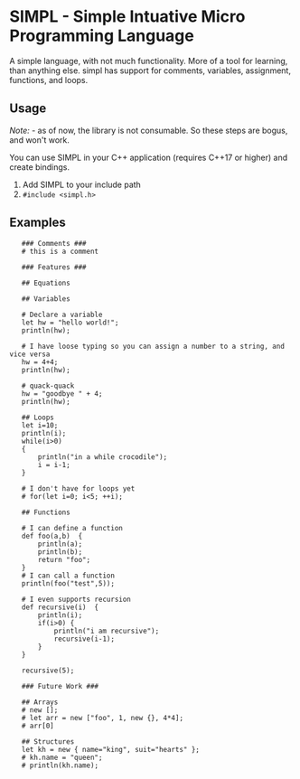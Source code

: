 
SIMPL - Simple Intuative Micro Programming Language
===

A simple language, with not much functionality. More of a tool for learning, than anything else.
simpl has support for comments, variables, assignment, functions, and loops.

Usage
---
*Note:* - as of now, the library is not consumable. So these steps are bogus, and won't work.

You can use SIMPL in your C++ application (requires C++17 or higher) and create bindings.
1) Add SIMPL to your include path
3) `#include <simpl.h>`

Examples
---

 ```
    ### Comments ###
    # this is a comment
    
    ### Features ###
    
    ## Equations
    
    ## Variables
    
    # Declare a variable
    let hw = "hello world!";
    println(hw);
    
    # I have loose typing so you can assign a number to a string, and vice versa
    hw = 4+4;
    println(hw);
    
    # quack-quack
    hw = "goodbye " + 4;
    println(hw);
    
    ## Loops
    let i=10;
    println(i);
    while(i>0)
    {
        println("in a while crocodile");
        i = i-1;
    }
    
    # I don't have for loops yet
    # for(let i=0; i<5; ++i); 
    
    ## Functions
    
    # I can define a function
    def foo(a,b)  {
        println(a);
        println(b);
        return "foo";
    }
    # I can call a function
    println(foo("test",5));
    
    # I even supports recursion
    def recursive(i)  {
        println(i);
        if(i>0) {
            println("i am recursive");
            recursive(i-1);
        }
    }
    
    recursive(5);
    
    ### Future Work ###
    
    ## Arrays
    # new [];
    # let arr = new ["foo", 1, new {}, 4*4];
    # arr[0]
    
    ## Structures
    let kh = new { name="king", suit="hearts" };
    # kh.name = "queen";
    # println(kh.name);


 ```
